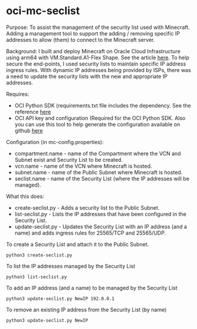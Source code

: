 # oci-mc-seclist

Purpose: To assist the management of the security list used with Minecraft. Adding a management tool to support the adding / removing specific IP addresses to allow (them) to connect to the Minecraft server.

Background: I built and deploy Minecraft on Oracle Cloud Infrastructure using arm64 with VM.Standard.A1-Flex Shape. See the article [here](https://redthunder.blog/2021/06/21/minecraft-on-oci-arm-plus/ "RedThunder Blog"). To help secure the end-points, I used security lists to maintain specific IP address ingress rules. With dynamic IP addresses being provided by ISPs, there was a need to update the security lists with the new and appropriate IP addresses.

Requires:
- OCI Python SDK (requirements.txt file includes the dependency. See the reference [here](https://oracle-cloud-infrastructure-python-sdk.readthedocs.io/en/latest/)
- OCI API key and configuration (Required for the OCI Python SDK. Also you can use this tool to help generate the configuration available on github [here](https://github.com/jlowe000/oci-config-gen)

Configuration (in mc-config.properties):
- compartment.name - name of the Compartment where the VCN and Subnet exist and Security List to be created.
- vcn.name - name of the VCN where Minecraft is hosted.
- subnet.name - name of the Public Subnet where Minecraft is hosted.
- seclist.name - name of the Security List (where the IP addresses will be managed).

What this does:
- create-seclist.py - Adds a security list to the Public Subnet.
- list-seclist.py - Lists the IP addresses that have been configured in the Security List.
- update-seclist.py - Updates the Security List with an IP address (and a name) and adds ingress rules for 25565/TCP and 25565/UDP.

To create a Security List and attach it to the Public Subnet.
```
python3 create-seclist.py
```

To list the IP addresses managed by the Security List
```
python3 list-seclist.py
```

To add an IP address (and a name) to be managed by the Security List
```
python3 update-seclist.py NewIP 192.0.0.1
```

To remove an existing IP address from the Security List (by name)
```
python3 update-seclist.py NewIP
```
